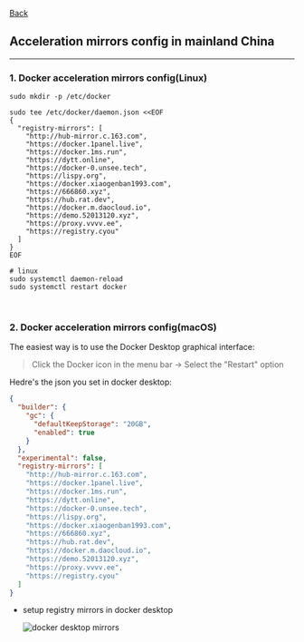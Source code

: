 [Back](README.md)

## Acceleration mirrors config in mainland China

<hr>


### 1. Docker acceleration mirrors config(Linux) 

```shell
sudo mkdir -p /etc/docker

sudo tee /etc/docker/daemon.json <<EOF
{
  "registry-mirrors": [
    "http://hub-mirror.c.163.com",
    "https://docker.1panel.live",
    "https://docker.1ms.run",
    "https://dytt.online",
    "https://docker-0.unsee.tech",
    "https://lispy.org",
    "https://docker.xiaogenban1993.com",
    "https://666860.xyz",
    "https://hub.rat.dev",
    "https://docker.m.daocloud.io",
    "https://demo.52013120.xyz",
    "https://proxy.vvvv.ee",
    "https://registry.cyou"
  ]
}
EOF

# linux
sudo systemctl daemon-reload
sudo systemctl restart docker
```

&nbsp;

### 2. Docker acceleration mirrors config(macOS) 

The easiest way is to use the Docker Desktop graphical interface:

> Click the Docker icon in the menu bar -> Select the "Restart" option

Hedre's the json you set in docker desktop:
```json
{
  "builder": {
    "gc": {
      "defaultKeepStorage": "20GB",
      "enabled": true
    }
  },
  "experimental": false,
  "registry-mirrors": [
    "http://hub-mirror.c.163.com",
    "https://docker.1panel.live",
    "https://docker.1ms.run",
    "https://dytt.online",
    "https://docker-0.unsee.tech",
    "https://lispy.org",
    "https://docker.xiaogenban1993.com",
    "https://666860.xyz",
    "https://hub.rat.dev",
    "https://docker.m.daocloud.io",
    "https://demo.52013120.xyz",
    "https://proxy.vvvv.ee",
    "https://registry.cyou"
  ]
}
```
- setup registry mirrors in docker desktop

  ![docker desktop mirrors](https://raw.githubusercontent.com/Elliot518/mcp-oss-tech/refs/heads/main/container/docker/registry_mirrors_docker.png)




